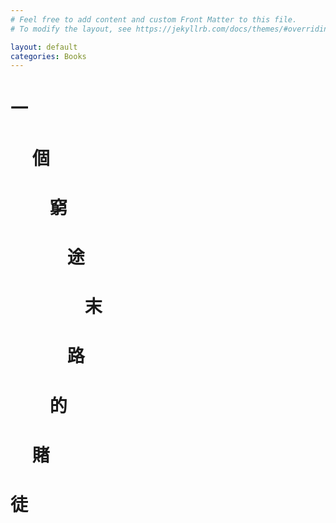 ```yaml
---
# Feel free to add content and custom Front Matter to this file.
# To modify the layout, see https://jekyllrb.com/docs/themes/#overriding-theme-defaults

layout: default
categories: Books
---
```


<html>
<h1> 一</h1>
<h1>  &emsp; 個 </h1>
<h1> &emsp;&emsp; 窮 </h1>
<h1> &emsp;&emsp;&emsp; 途 </h1>
<h1> &emsp;&emsp;&emsp;&emsp; 末 </h1>
<h1> &emsp;&emsp;&emsp; 路</h1>
<h1> &emsp;&emsp; 的</h1>
<h1> &emsp; 賭</h1>
<h1> 徒</h1>

<html>